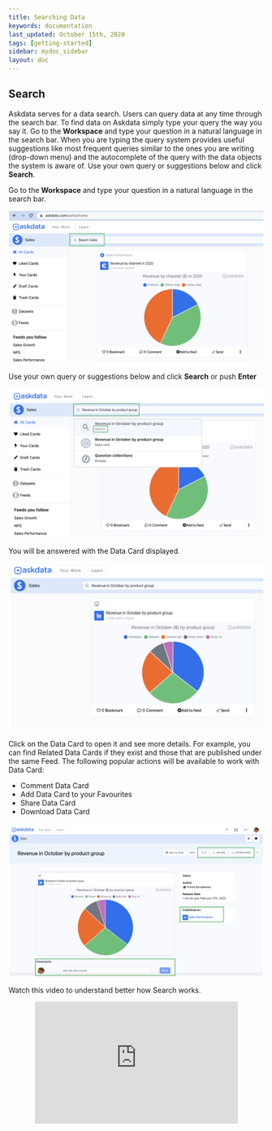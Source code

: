 ```yaml
---
title: Searching Data
keywords: documentation
last_updated: October 15th, 2020
tags: [getting-started]
sidebar: mydoc_sidebar
layout: doc
---
```


Search
------
Askdata serves for a data search. Users can query data at any time through the search bar. 
To find data on Askdata simply type your query the way you say it. Go to the **Workspace** and type your question in a natural language in the search bar. When you are typing the query system provides useful suggestions like most frequent queries similar to the ones you are writing (drop-down menu) and the autocomplete of the query with the data objects the system is aware of. Use your own query or suggestions below and click **Search**.

Go to the **Workspace** and type your question in a natural language in the search bar. 

<img src="/media/user-guide/sd_1.png" class="image-doc p-3">

Use your own query or suggestions below and click **Search** or push **Enter**

<img src="/media/user-guide/sd_2.png" class="image-doc p-3">

You will be answered with the Data Card displayed. 

<img src="/media/user-guide/sd_3.png" class="image-doc p-3">

Click on the Data Card to open it and see more details. For example, you can find Related Data Cards if they exist and those that are published under the same Feed. 
The following popular actions will be available to work with Data Card:
 - Comment Data Card
 - Add Data Card to your Favourites
 - Share Data Card
 - Download Data Card 

<img src="/media/user-guide/sd_4.png" class="image-doc p-3">

Watch this video to understand better how Search works.

<center><iframe width="962" height="597" src="https://www.youtube.com/embed/F3JbLbihgFs?list=PLe5TubJ50d1lBVaiC9qMWvMil94JC1onw" title="YouTube video player" frameborder="0" allow="accelerometer; autoplay; clipboard-write; encrypted-media; gyroscope; picture-in-picture" allowfullscreen=""style="max-width:400px;max-height:240px" dentro al tag iframe></iframe></center>



